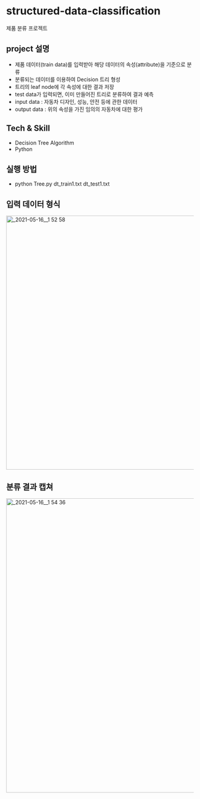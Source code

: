 # structured-data-classification
제품 분류 프로젝트

## project 설명
  + 제품 데이터(train data)를 입력받아 해당 데이터의 속성(attribute)을 기준으로 분류
  + 분류되는 데이터를 이용하여 Decision 트리 형성
  + 트리의 leaf node에 각 속성에 대한 결과 저장
  + test data가 입력되면, 이미 만들어진 트리로 분류하여 결과 예측
  + input data : 자동차 디자인, 성능, 안전 등에 관한 데이터
  + output data : 위의 속성을 가진 임의의 자동차에 대한 평가
## Tech & Skill
  + Decision Tree Algorithm
  + Python
## 실행 방법
  + python Tree.py dt_train1.txt dt_test1.txt
## 입력 데이터 형식
<img width="681" alt="_2021-05-16__1 52 58" src="https://user-images.githubusercontent.com/83147205/165558910-464fcec0-278c-4112-8d67-98e1769fc31e.png">

## 분류 결과 캡쳐
<img width="789" alt="_2021-05-16__1 54 36" src="https://user-images.githubusercontent.com/83147205/165559029-0da76f71-abfe-4074-8ed9-ae1c68bf65fd.png">
